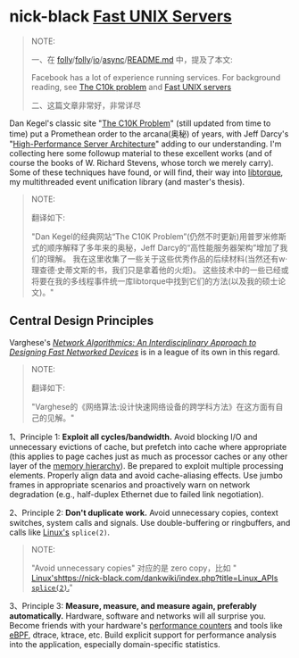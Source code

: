 # nick-black [Fast UNIX Servers](https://nick-black.com/dankwiki/index.php?title=Fast_UNIX_Servers)

> NOTE: 
>
> 一、在 [folly](https://github.com/facebook/folly)/[folly](https://github.com/facebook/folly/tree/master/folly)/[io](https://github.com/facebook/folly/tree/master/folly/io)/[async](https://github.com/facebook/folly/tree/master/folly/io/async)/[README.md](https://github.com/facebook/folly/blob/master/folly/io/async/README.md) 中，提及了本文:
>
> Facebook has a lot of experience running services. For background reading, see [The C10k problem](http://www.kegel.com/c10k.html) and [Fast UNIX servers](http://nick-black.com/dankwiki/index.php/Fast_UNIX_Servers)
>
> 二、这篇文章非常好，非常详尽



Dan Kegel's classic site "[The C10K Problem](http://www.kegel.com/c10k.html)" (still updated from time to time) put a Promethean order to the arcana(奥秘) of years, with Jeff Darcy's "[High-Performance Server Architecture](http://pl.atyp.us/content/tech/servers.html)" adding to our understanding. I'm collecting here some followup material to these excellent works (and of course the books of W. Richard Stevens, whose torch we merely carry). Some of these techniques have found, or will find, their way into [libtorque](https://nick-black.com/dankwiki/index.php?title=Libtorque), my multithreaded event unification library (and master's thesis).

> NOTE: 
>
> 翻译如下:
>
> "Dan Kegel的经典网站“The C10K Problem”(仍然不时更新)用普罗米修斯式的顺序解释了多年来的奥秘，Jeff Darcy的“高性能服务器架构”增加了我们的理解。
> 我在这里收集了一些关于这些优秀作品的后续材料(当然还有w·理查德·史蒂文斯的书，我们只是拿着他的火炬)。
> 这些技术中的一些已经或将要在我的多线程事件统一库libtorque中找到它们的方法(以及我的硕士论文)。"

## Central Design Principles

Varghese's *[Network Algorithmics: An Interdisciplinary Approach to Designing Fast Networked Devices](http://www.amazon.com/Network-Algorithmics-Interdisciplinary-Designing-Networking/dp/0120884771)* is in a league of its own in this regard.

> NOTE: 
>
> 翻译如下:
>
> "Varghese的《网络算法:设计快速网络设备的跨学科方法》在这方面有自己的见解。"

1、Principle 1: **Exploit all cycles/bandwidth.** Avoid blocking I/O and unnecessary evictions of cache, but prefetch into cache where appropriate (this applies to page caches just as much as processor caches or any other layer of the [memory hierarchy](https://nick-black.com/dankwiki/index.php?title=Architecture#Memory_Hierarchies)). Be prepared to exploit multiple processing elements. Properly align data and avoid cache-aliasing effects. Use jumbo frames in appropriate scenarios and proactively warn on network degradation (e.g., half-duplex Ethernet due to failed link negotiation).

2、Principle 2: **Don't duplicate work.** Avoid unnecessary copies, context switches, system calls and signals. Use double-buffering or ringbuffers, and calls like [Linux's](https://nick-black.com/dankwiki/index.php?title=Linux_APIs) `splice(2)`.

> NOTE: 
>
> "Avoid unnecessary copies" 对应的是 zero copy，比如 " [Linux'shttps://nick-black.com/dankwiki/index.php?title=Linux_APIs `splice(2)`.](https://man7.org/linux/man-pages/man2/splice.2.html)"

3、Principle 3: **Measure, measure, and measure again, preferably automatically.** Hardware, software and networks will all surprise you. Become friends with your hardware's [performance counters](https://nick-black.com/dankwiki/index.php?title=Performance_Counters) and tools like [eBPF](https://nick-black.com/dankwiki/index.php?title=EBPF), dtrace, ktrace, etc. Build explicit support for performance analysis into the application, especially domain-specific statistics.

